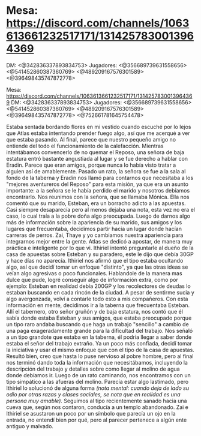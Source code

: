 # Mesa: https://discord.com/channels/1063613661232517171/1314257830013964369
DM: <@342836337893834753> 
Jugadores: <@356689739631558656> <@541452860387360769> <@489209167576301589> <@396498435747872778>

Mesa: https://discord.com/channels/1063613661232517171/1314257830013964369
DM: <@342836337893834753> 
Jugadores: <@356689739631558656> <@541452860387360769> <@489209167576301589> <@396498435747872778> <@752661781645754478> 

Estaba sentada bordando flores en mi vestido cuando escuché por lo lejos que Atlas estaba intentando prender fuego algo, así que me acerqué a ver que estaba pasando. Al final, parece que nuestro pequeño amigo no entiende del todo el funcionamiento de la calefacción.
Mientras intentábamos convencerlo de no quemar el Reposo, una señora de baja estatura entró bastante angustiada al lugar y se fue derecho a hablar con Eradin. Parece que eran amigos, porque nunca lo había visto tratar a alguien así de amablemente.
Pasado un rato, la señora se fue a la sala al fondo de la taberna y Eradin nos llamó para contarnos que necesitaba a los "mejores aventureros del Reposo" para esta misión, ya que era un asunto importante: a la señora se le había perdido el marido y nosotros debíamos encontrarlo.
Nos reunimos con la señora, que se llamaba Mónica. Ella nos comentó que su marido, Esteban, era un borracho adicto a las apuestas. Casi siempre desaparecía pero al menos dejaba una nota, esta vez no era el caso, lo cual traía a la pobre doña algo preocupada. Luego de darnos algo más de información sobre la apariencia de su marido, sus amigos y los lugares que frecuentaba, decidimos partir hacia un lugar donde hacían carreras de perros. Zai, Thaye y yo cambiamos nuestra apariencia para integrarnos mejor entre la gente. Atlas se dedicó a apostar, de manera muy práctica e inteligente por lo que vi. Ithiriel intentó preguntarle al dueño de la casa de apuestas sobre Esteban y su paradero, este le dijo que debía 30GP y hace días no aparecía. Ithiriel nos afirmó que el tipo estaba ocultando algo, así que decidí tomar un enfoque "distinto", ya que las otras ideas se veían algo agresivas o poco funcionales. Hablandole de la manera mas dulce que pude, logré conseguir algo de información extra, como por ejemplo: Esteban en realidad debía 200GP y los recolectores de deudas lo estaban buscando en cada rincón de la ciudad. A pesar de sentirme sucia y algo avergonzada, volví a contarle todo esto a mis compañeros.
Con esta información en mente, decidimos ir a la taberna que frecuentaba Esteban. Allí el tabernero, otro señor gruñón y de baja estatura, nos contó que él sabía donde estaba Esteban y sus amigos, que estaba preocupado porque un tipo raro andaba buscando que haga un trabajo "sencillo" a cambio de una paga exageradamente grande para la dificultad del trabajo. Nos señaló a un tipo grandote que estaba en la taberna, él podría llegar a saber donde estaba el señor del trabajo extraño.
Ya un poco más confiada, decidí tomar la iniciativa y usar el mismo enfoque que con el tipo de la casa de apuestas. Resultó bien, creo que hasta lo puse nervioso al pobre hombre, pero al final nos terminó dando toda la información que necesitábamos, incluyendo la descripción del trabajo y detalles sobre como llegar al molino de agua donde debíamos ir.
Luego de un rato caminando, nos encontramos con un tipo simpático a las afueras del molino. Parecía estar algo lastimado, pero Ithiriel lo solucionó de alguna forma *(nota mental: cuando deja de lado su odio por otras razas y clases sociales, se nota que en realidad es una persona muy amable).*
Seguimos al tipo recientemente sanado hacia una cueva que, según nos contaron, conducía a un templo abandonado. Zai e Ithiriel se asustaron un poco por un símbolo que parecía un ojo en la entrada, no entendí bien por qué, pero al parecer pertenece a algún ente antiguo y malvado.

